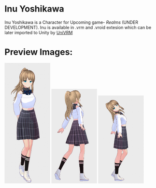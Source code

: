 # Inu Yoshikawa
Inu Yoshikawa is a Character for Upcoming game- *Realms* (UNDER DEVELOPMENT). Inu is available in .vrm and .vroid extesion which can be later imported to Unity by <a href="https://github.com/vrm-c/UniVRM">UniVRM</a>
# Preview Images:
<img src="/1.png" width=30% height=50%>
<img src="/5.png" width=30% height=50%>
<img src="/6.png" width=30% height=50%>
